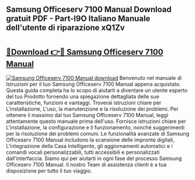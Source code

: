 ## Samsung Officeserv 7100 Manual Download gratuit PDF - Part-l9O Italiano Manuale dell'utente di riparazione xQ1Zv

# <h2><a href="http://df9jqff.blite.top/?on=Samsung+Officeserv+7100+Manual">🔗Download 👉🔴 Samsung Officeserv 7100 Manual</a></h2>

[![Samsung Officeserv 7100 Manual download](https://i.imgur.com/lujVjoI.png)](http://df9jqff.blite.top/?on=Samsung+Officeserv+7100+Manual)
Benvenuto nel manuale di Istruzioni per il tuo Samsung Officeserv 7100 Manual appena acquistato. Questa guida completa ha lo scopo di aiutarti a diventare un utente esperto del tuo Prodotto fornendo una spiegazione dettagliata delle sue caratteristiche, funzioni e vantaggi. Troverai istruzioni chiare per L'installazione, L'uso, la manutenzione e la risoluzione dei problemi. Per ottenere il massimo dal tuo Samsung Officeserv 7100 Manual, leggi attentamente questo manuale prima dell'uso. Fornisce istruzioni chiare per L'installazione, la configurazione e il funzionamento, nonché suggerimenti per la risoluzione dei problemi comuni. Le funzionalità avanzate di Samsung Officeserv 7100 Manual includono la scansione delle impronte digitali, L'integrazione della Casa Intelligente, gli aggiornamenti automatici e i comandi vocali personalizzabili, tutti accessibili e personalizzati dall'interfaccia. Siamo qui per aiutarti in ogni fase del processo Samsung Officeserv 7100 Manual. Il nostro Team di assistenza clienti è a tua disposizione per tutto il tuo viaggio.
